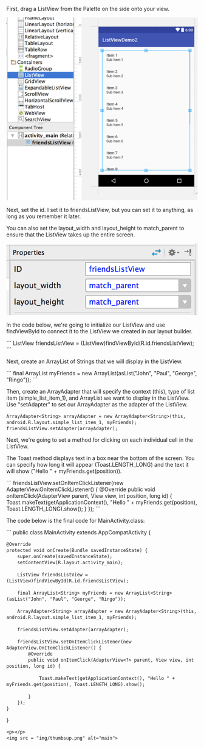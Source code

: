 
<p>First, drag a ListView from the Palette on the side onto your view.</p>

<img src = "img/main.png" alt="main">

<p>Next, set the id.  I set it to friendsListView, but you can set it to anything, as long as you remember it later.</p>
<p>You can also set the layout_width and layout_height to match_parent to ensure that the ListView takes up the entire screen. </p>

<img src = "img/id.png" alt="main">


<p></p>
<p></p>


<p>In the code below, we're going to initialize our ListView and use findViewById to connect it to the ListView we created in our layout builder. </p>
```
ListView friendsListView = (ListView)findViewById(R.id.friendsListView);
```
<p>Next, create an ArrayList of Strings that we will display in the ListView.</p>
```
final ArrayList<String> myFriends = new ArrayList<String>(asList("John", "Paul", "George", "Ringo"));
```
<p>Then, create an ArrayAdapter that will specify the context (this), type of list item (simple_list_item_1), and ArrayList we want to display in the ListView.  Use "setAdapter" to set our ArrayAdapter as the adapter of the ListView. </p>

```
ArrayAdapter<String> arrayAdapter = new ArrayAdapter<String>(this, android.R.layout.simple_list_item_1, myFriends);
friendsListView.setAdapter(arrayAdapter);
```



<p>Next, we're going to set a method for clicking on each individual cell in the ListView.  </p>

<p>The Toast method displays text in a box near the bottom of the screen.  You can specify how long it will appear (Toast.LENGTH_LONG) and the text it will show ("Hello " + myFriends.get(position)).</p>
```
friendsListView.setOnItemClickListener(new AdapterView.OnItemClickListener() {
            @Override
            public void onItemClick(AdapterView<?> parent, View view, int position, long id) {
              Toast.makeText(getApplicationContext(), "Hello " + myFriends.get(position), Toast.LENGTH_LONG).show();
            }
        });
```

<p>The code below is the final code for MainActivity.class:</p>
```
public class MainActivity extends AppCompatActivity {

    @Override
    protected void onCreate(Bundle savedInstanceState) {
        super.onCreate(savedInstanceState);
        setContentView(R.layout.activity_main);

        ListView friendsListView = (ListView)findViewById(R.id.friendsListView);

        final ArrayList<String> myFriends = new ArrayList<String>(asList("John", "Paul", "George", "Ringo"));

        ArrayAdapter<String> arrayAdapter = new ArrayAdapter<String>(this, android.R.layout.simple_list_item_1, myFriends);

        friendsListView.setAdapter(arrayAdapter);

        friendsListView.setOnItemClickListener(new AdapterView.OnItemClickListener() {
            @Override
            public void onItemClick(AdapterView<?> parent, View view, int position, long id) {

                Toast.makeText(getApplicationContext(), "Hello " + myFriends.get(position), Toast.LENGTH_LONG).show();

            }
        });
    }
}
```
<p></p>
<img src = "img/thumbsup.png" alt="main">
